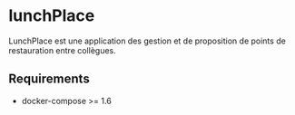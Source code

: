 # lunchPlace
LunchPlace est une application des gestion et de proposition de points de restauration entre collègues.

## Requirements

* docker-compose >= 1.6
